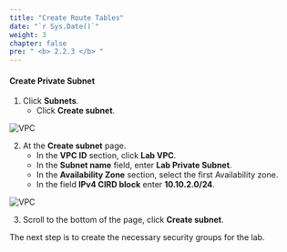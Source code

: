```yaml
---
title: "Create Route Tables"
date: "`r Sys.Date()`"
weight: 3
chapter: false
pre: " <b> 2.2.3 </b> "
---
```


#### Create Private Subnet

1. Click **Subnets**.
   - Click **Create subnet**.

![VPC](/images/2.prerequisite/017-createsubnet.png)

2. At the **Create subnet** page.
   - In the **VPC ID** section, click **Lab VPC**.
   - In the **Subnet name** field, enter **Lab Private Subnet**.
   - In the **Availability Zone** section, select the first Availability zone.
   - In the field **IPv4 CIRD block** enter **10.10.2.0/24**.

![VPC](/images/2.prerequisite/018-createsubnet.png)

3. Scroll to the bottom of the page, click **Create subnet**.

The next step is to create the necessary security groups for the lab.

